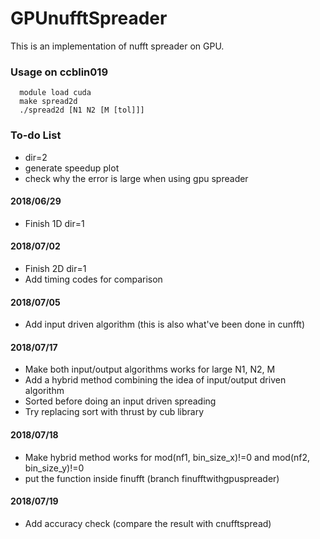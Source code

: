 # GPUnufftSpreader

This is an implementation of nufft spreader on GPU.

### Usage on ccblin019

```
  module load cuda
  make spread2d
  ./spread2d [N1 N2 [M [tol]]]
``` 
### To-do List
 - dir=2
 - generate speedup plot
 - check why the error is large when using gpu spreader
 
#### 2018/06/29
 - Finish 1D dir=1
#### 2018/07/02 
 - Finish 2D dir=1
 - Add timing codes for comparison
#### 2018/07/05
 - Add input driven algorithm (this is also what've been done in cunfft)
#### 2018/07/17
 - Make both input/output algorithms works for large N1, N2, M
 - Add a hybrid method combining the idea of input/output driven algorithm
 - Sorted before doing an input driven spreading
 - Try replacing sort with thrust by cub library
#### 2018/07/18
 - Make hybrid method works for mod(nf1, bin_size_x)!=0 and mod(nf2, bin_size_y)!=0
 - put the function inside finufft (branch finufftwithgpuspreader)
#### 2018/07/19
 - Add accuracy check (compare the result with cnufftspread) 
